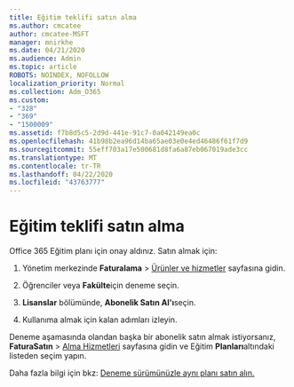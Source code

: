 ```yaml
---
title: Eğitim teklifi satın alma
ms.author: cmcatee
author: cmcatee-MSFT
manager: mnirkhe
ms.date: 04/21/2020
ms.audience: Admin
ms.topic: article
ROBOTS: NOINDEX, NOFOLLOW
localization_priority: Normal
ms.collection: Adm_O365
ms.custom:
- "328"
- "369"
- "1500009"
ms.assetid: f7b8d5c5-2d9d-441e-91c7-0a042149ea0c
ms.openlocfilehash: 41b98b2ea96d14ba65ae03e0e4ed46486f61f7d9
ms.sourcegitcommit: 55eff703a17e500681d8fa6a87eb067019ade3cc
ms.translationtype: MT
ms.contentlocale: tr-TR
ms.lasthandoff: 04/22/2020
ms.locfileid: "43763777"
---
```

# <a name="how-to-purchase-education-offer"></a>Eğitim teklifi satın alma

Office 365 Eğitim planı için onay aldınız. Satın almak için:
  
1. Yönetim merkezinde **Faturalama** \> [Ürünler ve hizmetler](https://go.microsoft.com/fwlink/p/?linkid=842054) sayfasına gidin.

2. Öğrenciler veya **Fakülte**için deneme seçin.

3. **Lisanslar** bölümünde, **Abonelik Satın Al'ı**seçin.

4. Kullanıma almak için kalan adımları izleyin.

Deneme aşamasında olandan başka bir abonelik satın almak istiyorsanız, **FaturaSatın** \> [Alma Hizmetleri](https://go.microsoft.com/fwlink/p/?linkid=868433) sayfasına gidin ve Eğitim **Planları**altındaki listeden seçim yapın.

Daha fazla bilgi için bkz: [Deneme sürümünüzle aynı planı satın alın.](https://docs.microsoft.com//office365/admin/subscriptions-and-billing/buy-a-subscription-from-your-free-trial#buy-the-same-plan-as-your-trial)